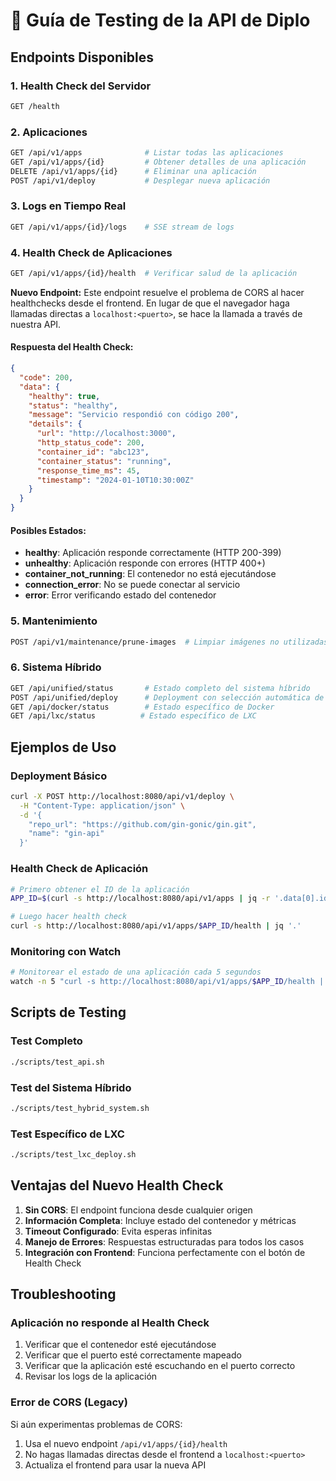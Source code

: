 # 🧪 Guía de Testing de la API de Diplo

## Endpoints Disponibles

### 1. Health Check del Servidor
```bash
GET /health
```

### 2. Aplicaciones
```bash
GET /api/v1/apps              # Listar todas las aplicaciones
GET /api/v1/apps/{id}         # Obtener detalles de una aplicación
DELETE /api/v1/apps/{id}      # Eliminar una aplicación
POST /api/v1/deploy           # Desplegar nueva aplicación
```

### 3. Logs en Tiempo Real
```bash
GET /api/v1/apps/{id}/logs    # SSE stream de logs
```

### 4. Health Check de Aplicaciones
```bash
GET /api/v1/apps/{id}/health  # Verificar salud de la aplicación
```

**Nuevo Endpoint:** Este endpoint resuelve el problema de CORS al hacer healthchecks desde el frontend. En lugar de que el navegador haga llamadas directas a `localhost:<puerto>`, se hace la llamada a través de nuestra API.

#### Respuesta del Health Check:
```json
{
  "code": 200,
  "data": {
    "healthy": true,
    "status": "healthy",
    "message": "Servicio respondió con código 200",
    "details": {
      "url": "http://localhost:3000",
      "http_status_code": 200,
      "container_id": "abc123",
      "container_status": "running",
      "response_time_ms": 45,
      "timestamp": "2024-01-10T10:30:00Z"
    }
  }
}
```

#### Posibles Estados:
- **healthy**: Aplicación responde correctamente (HTTP 200-399)
- **unhealthy**: Aplicación responde con errores (HTTP 400+)
- **container_not_running**: El contenedor no está ejecutándose
- **connection_error**: No se puede conectar al servicio
- **error**: Error verificando estado del contenedor

### 5. Mantenimiento
```bash
POST /api/v1/maintenance/prune-images  # Limpiar imágenes no utilizadas
```

### 6. Sistema Híbrido
```bash
GET /api/unified/status       # Estado completo del sistema híbrido
POST /api/unified/deploy      # Deployment con selección automática de runtime
GET /api/docker/status        # Estado específico de Docker
GET /api/lxc/status          # Estado específico de LXC
```

## Ejemplos de Uso

### Deployment Básico
```bash
curl -X POST http://localhost:8080/api/v1/deploy \
  -H "Content-Type: application/json" \
  -d '{
    "repo_url": "https://github.com/gin-gonic/gin.git",
    "name": "gin-api"
  }'
```

### Health Check de Aplicación
```bash
# Primero obtener el ID de la aplicación
APP_ID=$(curl -s http://localhost:8080/api/v1/apps | jq -r '.data[0].id')

# Luego hacer health check
curl -s http://localhost:8080/api/v1/apps/$APP_ID/health | jq '.'
```

### Monitoring con Watch
```bash
# Monitorear el estado de una aplicación cada 5 segundos
watch -n 5 "curl -s http://localhost:8080/api/v1/apps/$APP_ID/health | jq '.data.healthy'"
```

## Scripts de Testing

### Test Completo
```bash
./scripts/test_api.sh
```

### Test del Sistema Híbrido
```bash
./scripts/test_hybrid_system.sh
```

### Test Específico de LXC
```bash
./scripts/test_lxc_deploy.sh
```

## Ventajas del Nuevo Health Check

1. **Sin CORS**: El endpoint funciona desde cualquier origen
2. **Información Completa**: Incluye estado del contenedor y métricas
3. **Timeout Configurado**: Evita esperas infinitas
4. **Manejo de Errores**: Respuestas estructuradas para todos los casos
5. **Integración con Frontend**: Funciona perfectamente con el botón de Health Check

## Troubleshooting

### Aplicación no responde al Health Check
1. Verificar que el contenedor esté ejecutándose
2. Verificar que el puerto esté correctamente mapeado
3. Verificar que la aplicación esté escuchando en el puerto correcto
4. Revisar los logs de la aplicación

### Error de CORS (Legacy)
Si aún experimentas problemas de CORS:
1. Usa el nuevo endpoint `/api/v1/apps/{id}/health`
2. No hagas llamadas directas desde el frontend a `localhost:<puerto>`
3. Actualiza el frontend para usar la nueva API 
